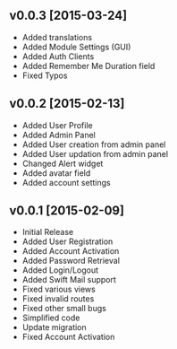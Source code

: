 v0.0.3 [2015-03-24]
-------------------

- Added translations
- Added Module Settings (GUI)
- Added Auth Clients
- Added Remember Me Duration field
- Fixed Typos

v0.0.2 [2015-02-13]
-------------------

- Added User Profile
- Added Admin Panel
- Added User creation from admin panel
- Added User updation from admin panel
- Changed Alert widget
- Added avatar field
- Added account settings

v0.0.1 [2015-02-09]
-------------------

- Initial Release
- Added User Registration
- Added Account Activation
- Added Password Retrieval
- Added Login/Logout
- Added Swift Mail support
- Fixed various views
- Fixed invalid routes
- Fixed other small bugs
- Simplified code
- Update migration
- Fixed Account Activation

